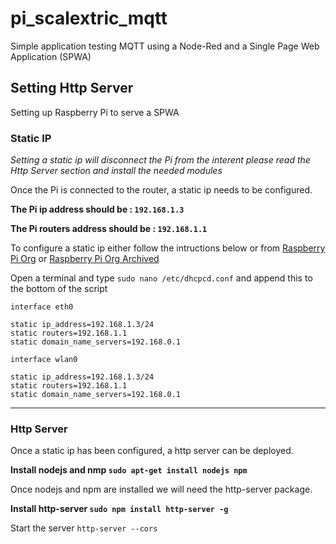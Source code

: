 # pi_scalextric_mqtt
Simple application testing MQTT using a Node-Red and a Single Page Web Application (SPWA)

## Setting Http Server
Setting up Raspberry Pi to serve a SPWA

### Static IP

*Setting a static ip will disconnect the Pi from the interent please read the Http Server section and install the needed modules*

Once the Pi is connected to the router, a static ip needs to be configured. 

**The Pi ip address should be : ```192.168.1.3```**

**The Pi routers address should be : ```192.168.1.1```**

To configure a static ip either follow the intructions below or from [Raspberry Pi Org](https://www.raspberrypi.org/learning/networking-lessons/rpi-static-ip-address/) or [Raspberry Pi Org Archived](http://web.archive.org/web/20181213192602/https://www.raspberrypi.org/learning/networking-lessons/rpi-static-ip-address/)

Open a terminal and type ```sudo nano /etc/dhcpcd.conf``` and append this to the bottom of the script

```
interface eth0

static ip_address=192.168.1.3/24
static routers=192.168.1.1
static domain_name_servers=192.168.0.1

interface wlan0

static ip_address=192.168.1.3/24
static routers=192.168.1.1
static domain_name_servers=192.168.0.1
```

---

### Http Server
Once a static ip has been configured, a http server can be deployed.

**Install nodejs and nmp ```sudo apt-get install nodejs npm```**

Once nodejs and npm are installed we will need the http-server package. 

**Install http-server ```sudo npm install http-server -g```**

Start the server ```http-server --cors```

